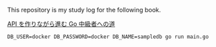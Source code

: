 This repository is my study log for the following book.

[API を作りながら進む Go 中級者への道](https://techbookfest.org/product/jXDAEU1dR53kbZkgtDm9zx?productVariantID=dvjtgpjw8VDTXNqKaanTVi)

```
DB_USER=docker DB_PASSWORD=docker DB_NAME=sampledb go run main.go
```